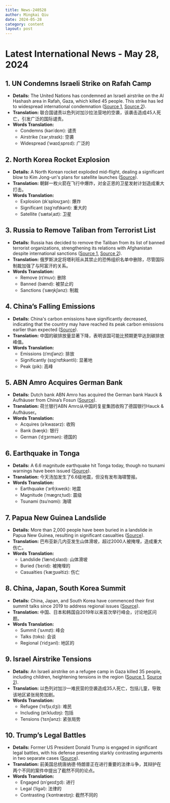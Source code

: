 ```yaml
---
title: News-240528
author: Mingkai Qiu
date: 2024-05-28
category: content
layout: post
---
```



# Latest International News - May 28, 2024

## 1. UN Condemns Israeli Strike on Rafah Camp
- **Details:** The United Nations has condemned an Israeli airstrike on the Al Hashash area in Rafah, Gaza, which killed 45 people. This strike has led to widespread international condemnation ([Source 1](https://www.hindustantimes.com/world-news), [Source 2](https://www.livemint.com)).
- **Translation:** 联合国谴责以色列对加沙拉法营地的空袭，该袭击造成45人死亡，引发广泛的国际谴责。
- **Words Translation:**
  - Condemns (kənˈdɛm): 谴责
  - Airstrike (ˈɛərˌstraɪk): 空袭
  - Widespread (ˈwaɪdˌsprɛd): 广泛的

## 2. North Korea Rocket Explosion
- **Details:** A North Korean rocket exploded mid-flight, dealing a significant blow to Kim Jong-un's plans for satellite launches ([Source](https://www.livemint.com)).
- **Translation:** 朝鲜一枚火箭在飞行中爆炸，对金正恩的卫星发射计划造成重大打击。
- **Words Translation:**
  - Explosion (ɪkˈsploʊʒən): 爆炸
  - Significant (sɪɡˈnɪfɪkənt): 重大的
  - Satellite (ˈsætəlˌaɪt): 卫星

## 3. Russia to Remove Taliban from Terrorist List
- **Details:** Russia has decided to remove the Taliban from its list of banned terrorist organizations, strengthening its relations with Afghanistan despite international sanctions ([Source 1](https://www.hindustantimes.com/world-news), [Source 2](https://www.livemint.com)).
- **Translation:** 俄罗斯决定将塔利班从其禁止的恐怖组织名单中删除，尽管国际制裁加强了与阿富汗的关系。
- **Words Translation:**
  - Remove (rɪˈmuv): 删除
  - Banned (bænd): 被禁止的
  - Sanctions (ˈsæŋkʃənz): 制裁

## 4. China’s Falling Emissions
- **Details:** China's carbon emissions have significantly decreased, indicating that the country may have reached its peak carbon emissions earlier than expected ([Source](https://www.livemint.com)).
- **Translation:** 中国的碳排放量显著下降，表明该国可能比预期更早达到碳排放峰值。
- **Words Translation:**
  - Emissions (ɪˈmɪʃənz): 排放
  - Significantly (sɪɡˈnɪfɪkəntli): 显著地
  - Peak (pik): 高峰

## 5. ABN Amro Acquires German Bank
- **Details:** Dutch bank ABN Amro has acquired the German bank Hauck & Aufhäuser from China’s Fosun ([Source](https://www.livemint.com)).
- **Translation:** 荷兰银行ABN Amro从中国的复星集团收购了德国银行Hauck & Aufhäuser。
- **Words Translation:**
  - Acquires (əˈkwaɪərz): 收购
  - Bank (bæŋk): 银行
  - German (ˈdʒɜrmən): 德国的

## 6. Earthquake in Tonga
- **Details:** A 6.6 magnitude earthquake hit Tonga today, though no tsunami warnings have been issued ([Source](https://www.livemint.com)).
- **Translation:** 今天汤加发生了6.6级地震，但没有发布海啸警报。
- **Words Translation:**
  - Earthquake (ˈɜrθˌkweɪk): 地震
  - Magnitude (ˈmæɡnɪˌtud): 震级
  - Tsunami (tsuˈnɑmi): 海啸

## 7. Papua New Guinea Landslide
- **Details:** More than 2,000 people have been buried in a landslide in Papua New Guinea, resulting in significant casualties ([Source](https://www.livemint.com)).
- **Translation:** 巴布亚新几内亚发生山体滑坡，超过2000人被掩埋，造成重大伤亡。
- **Words Translation:**
  - Landslide (ˈlændˌslaɪd): 山体滑坡
  - Buried (ˈbɛrid): 被掩埋的
  - Casualties (ˈkæʒʊəltiz): 伤亡

## 8. China, Japan, South Korea Summit
- **Details:** China, Japan, and South Korea have commenced their first summit talks since 2019 to address regional issues ([Source](https://www.livemint.com)).
- **Translation:** 中国、日本和韩国自2019年以来首次举行峰会，讨论地区问题。
- **Words Translation:**
  - Summit (ˈsʌmɪt): 峰会
  - Talks (tɔks): 会谈
  - Regional (ˈridʒənl): 地区的

## 9. Israel Airstrike Tensions
- **Details:** An Israeli airstrike on a refugee camp in Gaza killed 35 people, including children, heightening tensions in the region ([Source 1](https://www.hindustantimes.com/world-news), [Source 2](https://www.livemint.com)).
- **Translation:** 以色列对加沙一难民营的空袭造成35人死亡，包括儿童，导致该地区紧张局势加剧。
- **Words Translation:**
  - Refugee (ˈrɛfjʊˌdʒi): 难民
  - Including (ɪnˈkludɪŋ): 包括
  - Tensions (ˈtɛnʃənz): 紧张局势

## 10. Trump’s Legal Battles
- **Details:** Former US President Donald Trump is engaged in significant legal battles, with his defense presenting starkly contrasting arguments in two separate cases ([Source](https://www.livemint.com)).
- **Translation:** 前美国总统唐纳德·特朗普正在进行重要的法律斗争，其辩护在两个不同的案件中提出了截然不同的论点。
- **Words Translation:**
  - Engaged (ɪnˈɡeɪdʒd): 进行
  - Legal (ˈliɡəl): 法律的
  - Contrasting (ˈkɑntræstɪŋ): 截然不同的
